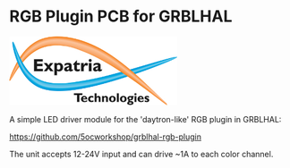 # RGB Plugin PCB for GRBLHAL

![Logo](/readme_images/logo_sm.jpg)

A simple LED driver module for the 'daytron-like' RGB plugin in GRBLHAL:

https://github.com/5ocworkshop/grblhal-rgb-plugin

The unit accepts 12-24V input and can drive ~1A to each color channel.

